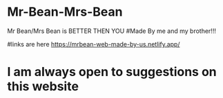 # Mr-Bean-Mrs-Bean
Mr Bean/Mrs Bean is BETTER THEN YOU
#Made By me and my brother!!!

#links are here 
https://mrbean-web-made-by-us.netlify.app/
# I am always open to suggestions on this website
